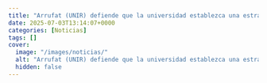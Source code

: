```yaml
---
title: "Arrufat (UNIR) defiende que la universidad establezca una estrategia para integrar la IA 'si no quiere quedarse atrás'"
date: 2025-07-03T13:14:07+0000
categories: [Noticias]
tags: []
cover:
  image: "/images/noticias/"
  alt: "Arrufat (UNIR) defiende que la universidad establezca una estrategia para integrar la IA 'si no quiere quedarse atrás'"
  hidden: false
---
```



